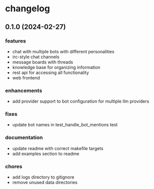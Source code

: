 # changelog

## 0.1.0 (2024-02-27)

### features
- chat with multiple bots with different personalities
- irc-style chat channels
- message boards with threads
- knowledge base for organizing information
- rest api for accessing all functionality
- web frontend

### enhancements
- add provider support to bot configuration for multiple llm providers

### fixes
- update bot names in test_handle_bot_mentions test

### documentation
- update readme with correct makefile targets
- add examples section to readme

### chores
- add logs directory to gitignore
- remove unused data directories 